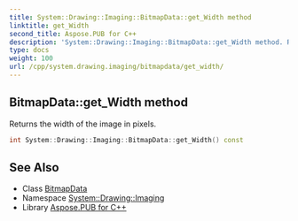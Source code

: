 ```yaml
---
title: System::Drawing::Imaging::BitmapData::get_Width method
linktitle: get_Width
second_title: Aspose.PUB for C++
description: 'System::Drawing::Imaging::BitmapData::get_Width method. Returns the width of the image in pixels in C++.'
type: docs
weight: 100
url: /cpp/system.drawing.imaging/bitmapdata/get_width/
---
```

## BitmapData::get_Width method


Returns the width of the image in pixels.

```cpp
int System::Drawing::Imaging::BitmapData::get_Width() const
```

## See Also

* Class [BitmapData](../)
* Namespace [System::Drawing::Imaging](../../)
* Library [Aspose.PUB for C++](../../../)
